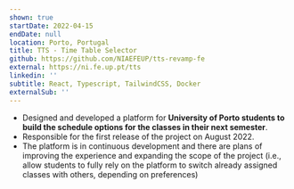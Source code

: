 ```yaml
---
shown: true
startDate: 2022-04-15
endDate: null
location: Porto, Portugal
title: TTS - Time Table Selector
github: https://github.com/NIAEFEUP/tts-revamp-fe
external: https://ni.fe.up.pt/tts
linkedin: ''
subtitle: React, Typescript, TailwindCSS, Docker
externalSub: ''
---
```


- Designed and developed a platform for **University of Porto students to build the schedule options for the classes in their next semester**.
- Responsible for the first release of the project on August 2022.
- The platform is in continuous development and there are plans of improving the experience and expanding the scope of the project (i.e., allow students to fully rely on the platform to switch already assigned classes with others, depending on preferences)
